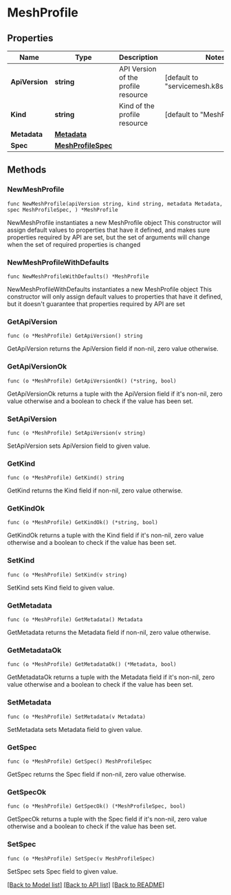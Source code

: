 # MeshProfile

## Properties

Name | Type | Description | Notes
------------ | ------------- | ------------- | -------------
**ApiVersion** | **string** | API Version of the profile resource | [default to "servicemesh.k8smgmt.io/v3"]
**Kind** | **string** | Kind of the profile resource | [default to "MeshProfile"]
**Metadata** | [**Metadata**](Metadata.md) |  | 
**Spec** | [**MeshProfileSpec**](MeshProfileSpec.md) |  | 

## Methods

### NewMeshProfile

`func NewMeshProfile(apiVersion string, kind string, metadata Metadata, spec MeshProfileSpec, ) *MeshProfile`

NewMeshProfile instantiates a new MeshProfile object
This constructor will assign default values to properties that have it defined,
and makes sure properties required by API are set, but the set of arguments
will change when the set of required properties is changed

### NewMeshProfileWithDefaults

`func NewMeshProfileWithDefaults() *MeshProfile`

NewMeshProfileWithDefaults instantiates a new MeshProfile object
This constructor will only assign default values to properties that have it defined,
but it doesn't guarantee that properties required by API are set

### GetApiVersion

`func (o *MeshProfile) GetApiVersion() string`

GetApiVersion returns the ApiVersion field if non-nil, zero value otherwise.

### GetApiVersionOk

`func (o *MeshProfile) GetApiVersionOk() (*string, bool)`

GetApiVersionOk returns a tuple with the ApiVersion field if it's non-nil, zero value otherwise
and a boolean to check if the value has been set.

### SetApiVersion

`func (o *MeshProfile) SetApiVersion(v string)`

SetApiVersion sets ApiVersion field to given value.


### GetKind

`func (o *MeshProfile) GetKind() string`

GetKind returns the Kind field if non-nil, zero value otherwise.

### GetKindOk

`func (o *MeshProfile) GetKindOk() (*string, bool)`

GetKindOk returns a tuple with the Kind field if it's non-nil, zero value otherwise
and a boolean to check if the value has been set.

### SetKind

`func (o *MeshProfile) SetKind(v string)`

SetKind sets Kind field to given value.


### GetMetadata

`func (o *MeshProfile) GetMetadata() Metadata`

GetMetadata returns the Metadata field if non-nil, zero value otherwise.

### GetMetadataOk

`func (o *MeshProfile) GetMetadataOk() (*Metadata, bool)`

GetMetadataOk returns a tuple with the Metadata field if it's non-nil, zero value otherwise
and a boolean to check if the value has been set.

### SetMetadata

`func (o *MeshProfile) SetMetadata(v Metadata)`

SetMetadata sets Metadata field to given value.


### GetSpec

`func (o *MeshProfile) GetSpec() MeshProfileSpec`

GetSpec returns the Spec field if non-nil, zero value otherwise.

### GetSpecOk

`func (o *MeshProfile) GetSpecOk() (*MeshProfileSpec, bool)`

GetSpecOk returns a tuple with the Spec field if it's non-nil, zero value otherwise
and a boolean to check if the value has been set.

### SetSpec

`func (o *MeshProfile) SetSpec(v MeshProfileSpec)`

SetSpec sets Spec field to given value.



[[Back to Model list]](../README.md#documentation-for-models) [[Back to API list]](../README.md#documentation-for-api-endpoints) [[Back to README]](../README.md)


